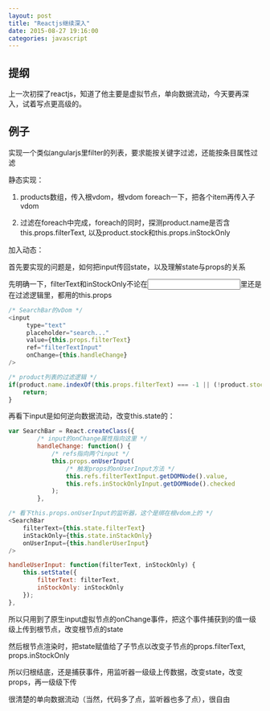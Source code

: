 ```yaml
---
layout: post
title: "Reactjs继续深入"
date: 2015-08-27 19:16:00
categories: javascript
---
```


## 提纲

上一次初探了reactjs，知道了他主要是虚拟节点，单向数据流动，今天要再深入，试着写点更高级的。

## 例子

实现一个类似angularjs里filter的列表，要求能按关键字过滤，还能按条目属性过滤

静态实现：

1. products数组，传入根vdom，根vdom foreach一下，把各个item再传入子vdom

2. 过滤在foreach中完成，foreach的同时，探测product.name是否含this.props.filterText, 以及product.stock和this.props.inStockOnly

加入动态：

首先要实现的问题是，如何把input传回state，以及理解state与props的关系


先明确一下，filterText和inStockOnly不论在<input>里还是在过滤逻辑里，都用的this.props

```javascript
/* SearchBar的vDom */
<input
     type="text"
     placeholder="search..."
     value={this.props.filterText}
     ref="filterTextInput"
     onChange={this.handleChange}
/>

/* product列表的过滤逻辑 */
if(product.name.indexOf(this.props.filterText) === -1 || (!product.stocked && this.props.inStockOnly) ) {
    return;
}
```

再看下input是如何逆向数据流动，改变this.state的：

```javascript
var SearchBar = React.createClass({
        /* input的onChange属性指向这里 */
        handleChange: function() {
            /* refs指向两个input */
            this.props.onUserInput(
                /* 触发props的onUserInput方法 */
                this.refs.filterTextInput.getDOMNode().value,
                this.refs.inStockOnlyInput.getDOMNode().checked
            );
        },

/* 看下this.props.onUserInput的监听器，这个是绑在根vdom上的 */
<SearchBar
    filterText={this.state.filterText}
    inStackOnly={this.state.inStackOnly}
    onUserInput={this.handlerUserInput}
/>

handleUserInput: function(filterText, inStockOnly) {
    this.setState({
        filterText: filterText,
        inStockOnly: inStockOnly
    });
},
```

所以只用到了原生input虚拟节点的onChange事件，把这个事件捕获到的值一级级上传到根节点，改变根节点的state

然后根节点渲染时，把state赋值给了子节点以改变子节点的props.filterText, props.inStockOnly

所以归根结底，还是捕获事件，用监听器一级级上传数据，改变state，改变props，再一级级下传

很清楚的单向数据流动（当然，代码多了点，监听器也多了点），很自由

